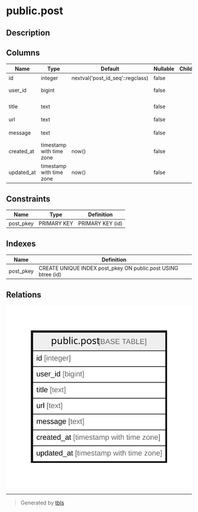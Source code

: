# public.post

## Description

## Columns

| Name | Type | Default | Nullable | Children | Parents | Comment |
| ---- | ---- | ------- | -------- | -------- | ------- | ------- |
| id | integer | nextval('post_id_seq'::regclass) | false |  |  | 投稿ID |
| user_id | bigint |  | false |  |  | ユーザーID |
| title | text |  | false |  |  | 投稿タイトル |
| url | text |  | false |  |  | 投稿URL |
| message | text |  | false |  |  | 投稿メッセージ |
| created_at | timestamp with time zone | now() | false |  |  | 作成日時 |
| updated_at | timestamp with time zone | now() | false |  |  | 更新日時 |

## Constraints

| Name | Type | Definition |
| ---- | ---- | ---------- |
| post_pkey | PRIMARY KEY | PRIMARY KEY (id) |

## Indexes

| Name | Definition |
| ---- | ---------- |
| post_pkey | CREATE UNIQUE INDEX post_pkey ON public.post USING btree (id) |

## Relations

![er](public.post.svg)

---

> Generated by [tbls](https://github.com/k1LoW/tbls)
